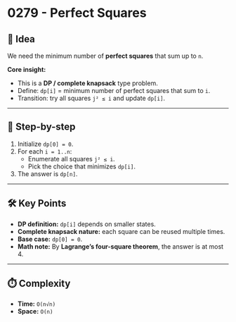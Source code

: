 # 0279 - Perfect Squares  

## 🧠 Idea  

We need the minimum number of **perfect squares** that sum up to `n`.  

**Core insight:**  
- This is a **DP / complete knapsack** type problem.  
- Define: `dp[i]` = minimum number of perfect squares that sum to `i`.  
- Transition: try all squares `j² ≤ i` and update `dp[i]`.  

---

## 🔁 Step-by-step  

1. Initialize `dp[0] = 0`.  
2. For each `i = 1..n`:  
   - Enumerate all squares `j² ≤ i`.  
   - Pick the choice that minimizes `dp[i]`.  
3. The answer is `dp[n]`.  

---

## 🛠️ Key Points  

- **DP definition:** `dp[i]` depends on smaller states.  
- **Complete knapsack nature:** each square can be reused multiple times.  
- **Base case:** `dp[0] = 0`.  
- **Math note:** By **Lagrange’s four-square theorem**, the answer is at most 4.  

---

## ⏱️ Complexity  

- **Time:** `O(n√n)`  
- **Space:** `O(n)`  
